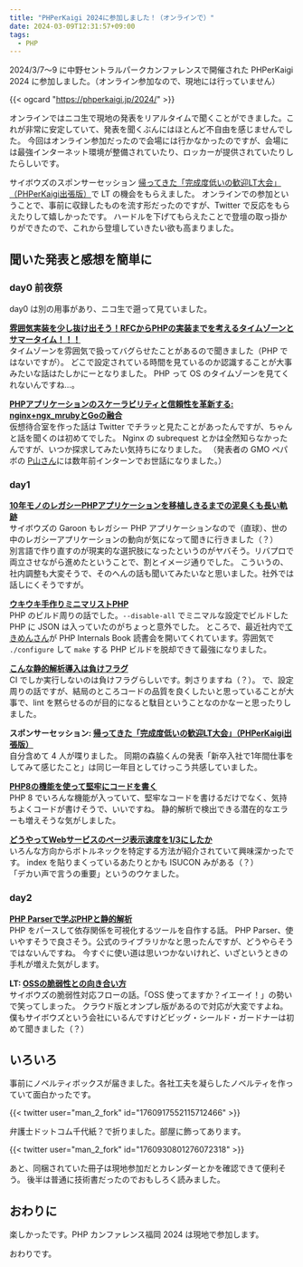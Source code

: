 ```yaml
---
title: "PHPerKaigi 2024に参加しました！（オンラインで）"
date: 2024-03-09T12:31:57+09:00
tags:
  - PHP
---
```


2024/3/7〜9 に中野セントラルパークカンファレンスで開催された PHPerKaigi 2024 に参加しました。（オンライン参加なので、現地には行っていません）

{{< ogcard "https://phperkaigi.jp/2024/" >}}

オンラインではニコ生で現地の発表をリアルタイムで聞くことができました。これが非常に安定していて、発表を聞くぶんにはほとんど不自由を感じませんでした。
今回はオンライン参加だったので会場には行かなかったのですが、会場には最強インターネット環境が整備されていたり、ロッカーが提供されていたりしたらしいです。

サイボウズのスポンサーセッション [帰ってきた「完成度低いの歓迎LT大会」（PHPerKaigi出張版）](https://fortee.jp/phperkaigi-2024/proposal/89879dc7-5e21-4cf6-b5bf-a629dc61279d)で LT の機会をもらえました。
オンラインでの参加ということで、事前に収録したものを流す形だったのですが、Twitter で反応をもらえたりして嬉しかったです。
ハードルを下げてもらえたことで登壇の取っ掛かりができたので、これから登壇していきたい欲も高まりました。

## 聞いた発表と感想を簡単に

### day0 前夜祭

day0 は別の用事があり、ニコ生で遡って見ていました。

**[雰囲気実装を少し抜け出そう！RFCからPHPの実装までを考えるタイムゾーンとサマータイム！！！](https://fortee.jp/phperkaigi-2024/proposal/4033fc05-f5d6-4058-b27f-40dc8f18db1d)**  
タイムゾーンを雰囲気で扱ってバグらせたことがあるので聞きました（PHP ではないですが）。
どこで設定されている時間を見ているのか認識することが大事みたいな話はたしかにーとなりました。
PHP って OS のタイムゾーンを見てくれないんですね…。

**[PHPアプリケーションのスケーラビリティと信頼性を革新する: nginx+ngx_mrubyとGoの融合](https://fortee.jp/phperkaigi-2024/proposal/5bbc9927-0fe1-4fa6-9c0e-4862aa3f1c03)**  
仮想待合室を作った話は Twitter でチラッと見たことがあったんですが、ちゃんと話を聞くのは初めてでした。
Nginx の subrequest とかは全然知らなかったんですが、いつか探求してみたい気持ちになりました。
（発表者の GMO ペパボの [P山さん](https://twitter.com/pyama86)には数年前インターンでお世話になりました。）

### day1

**[10年モノのレガシーPHPアプリケーションを移植しきるまでの泥臭くも長い軌跡](https://fortee.jp/phperkaigi-2024/proposal/8f347718-97fb-4baf-afa3-7e78e1501ca4)**  
サイボウズの Garoon もレガシー PHP アプリケーションなので（直球）、世の中のレガシーアプリケーションの動向が気になって聞きに行きました（？）  
別言語で作り直すのが現実的な選択肢になったというのがヤバそう。リバプロで両立させながら進めたということで、割とイメージ通りでした。
こういうの、社内調整も大変そうで、そのへんの話も聞いてみたいなと思いました。社外では話しにくそうですが。

**[ウキウキ手作りミニマリストPHP](https://fortee.jp/phperkaigi-2024/proposal/9cb5ad60-8970-4877-894e-9a59826f20e1)**  
PHP のビルド周りの話でした。`--disable-all` でミニマルな設定でビルドした PHP に JSON は入っていたのがちょっと意外でした。
ところで、最近社内で[てきめんさん](https://twitter.com/youkidearitai)が PHP Internals Book 読書会を開いてくれています。雰囲気で `./configure` して `make` する PHP ビルドを脱却できて最強になりました。

**[こんな静的解析導入は負けフラグ](https://fortee.jp/phperkaigi-2024/proposal/97568455-c264-4abf-b280-5e5279384c0c)**  
CI でしか実行しないのは負けフラグらしいです。刺さりますね（？）。
で、設定周りの話ですが、結局のところコードの品質を良くしたいと思っていることが大事で、lint を黙らせるのが目的になると駄目ということなのかなーと思ったりしました。

**スポンサーセッション: [帰ってきた「完成度低いの歓迎LT大会」（PHPerKaigi出張版）](https://fortee.jp/phperkaigi-2024/proposal/89879dc7-5e21-4cf6-b5bf-a629dc61279d)**  
自分含めて 4 人が喋りました。
同期の森脇くんの発表「新卒入社で1年間仕事をしてみて感じたこと」は同じ一年目としてけっこう共感していました。

**[PHP8の機能を使って堅牢にコードを書く](https://fortee.jp/phperkaigi-2024/proposal/ae2ded4d-8e7e-47a0-85d1-26a8c92308ac)**  
PHP 8 でいろんな機能が入っていて、堅牢なコードを書けるだけでなく、気持ちよくコードが書けそうで、いいですね。
静的解析で検出できる潜在的なエラーも増えそうな気がしました。

**[どうやってWebサービスのページ表示速度を1/3にしたか](https://fortee.jp/phperkaigi-2024/proposal/2c3ccd3d-9630-4bf9-a33b-3b7d40d5be69)**  
いろんな方向からボトルネックを特定する方法が紹介されていて興味深かったです。
index を貼りまくっているあたりとかも ISUCON みがある（？）  
「デカい声で言うの重要」というのウケました。

### day2

**[PHP Parserで学ぶPHPと静的解析](https://fortee.jp/phperkaigi-2024/proposal/15b92894-11cb-4022-85d5-bf8279f61d43)**  
PHP をパースして依存関係を可視化するツールを自作する話。
PHP Parser、使いやすそうで良さそう。公式のライブラリかなと思ったんですが、どうやらそうではないんですね。
今すぐに使い道は思いつかないけれど、いざというときの手札が増えた気がします。

**LT: [OSSの脆弱性との向き合い方](https://fortee.jp/phperkaigi-2024/proposal/ccdbcea0-f8a6-4114-b29b-93d14fc33572)**  
サイボウズの脆弱性対応フローの話。「OSS 使ってますか？イエーイ！」の勢いで笑ってしまった。
クラウド版とオンプレ版があるので対応が大変ですよね。
僕もサイボウズという会社にいるんですけどビッグ・シールド・ガードナーは初めて聞きました（？）

## いろいろ

事前にノベルティボックスが届きました。各社工夫を凝らしたノベルティを作っていて面白かったです。

{{< twitter user="man_2_fork" id="1760917552115712466" >}}

弁護士ドットコム千代紙？で折りました。部屋に飾ってあります。

{{< twitter user="man_2_fork" id="1760930801276072318" >}}

あと、同梱されていた冊子は現地参加だとカレンダーとかを確認できて便利そう。
後半は普通に技術書だったのでおもしろく読みました。

## おわりに

楽しかったです。PHP カンファレンス福岡 2024 は現地で参加します。

おわりです。
